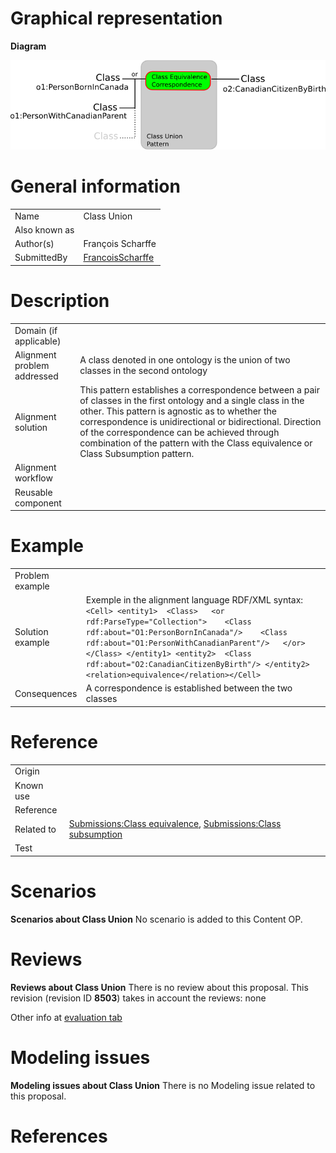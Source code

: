 #  Graphical representation


__Diagram__




[![Image:class-union.png](./Class-union.png)](../Image/Class-union.png.md "Image:class-union.png")




#  General information




|  |  |
| --- | --- |
|  Name |  Class Union |
|  Also known as |  |
|  Author(s) |  François Scharffe |
|  SubmittedBy | [FrancoisScharffe](../User/FrancoisScharffe.md "User:FrancoisScharffe") |


  




#  Description




|  |  |
| --- | --- |
|  Domain (if applicable) |  |
|  Alignment problem addressed |  A class denoted in one ontology is the union of two classes in the second ontology |
|  Alignment solution |  This pattern establishes a correspondence between a pair of classes in the first ontology and a single class in the other. This pattern is agnostic as to whether the correspondence is unidirectional or bidirectional. Direction of the correspondence can be achieved through combination of the pattern with the Class equivalence or Class Subsumption pattern. |
|  Alignment workflow |  |
|  Reusable component |  |


  




#  Example




|  |  |
| --- | --- |
|  Problem example |  |
|  Solution example |  Exemple in the alignment language RDF/XML syntax:```<Cell> <entity1>  <Class>   <or rdf:ParseType="Collection">    <Class rdf:about="O1:PersonBornInCanada"/>    <Class rdf:about="O1:PersonWithCanadianParent"/>   </or>  </Class> </entity1> <entity2>  <Class rdf:about="O2:CanadianCitizenByBirth"/> </entity2> <relation>equivalence</relation></Cell>``` |
|  Consequences |  A correspondence is established between the two classes |


  




#  Reference




|  |  |
| --- | --- |
|  Origin |  |
|  Known use |  |
|  Reference |  |
|  Related to | [Submissions:Class equivalence](../Class_equivalence/Class_equivalence.md "Submissions:Class equivalence"), [Submissions:Class subsumption](../Class_subsumption/Class_subsumption.md "Submissions:Class subsumption") |
|  Test |  |


  




#  Scenarios



__Scenarios about Class Union__
No scenario is added to this Content OP.




#  Reviews



__Reviews about Class Union__
There is no review about this proposal.
This revision (revision ID __8503__) takes in account the reviews: none


Other info at [evaluation tab](http://ontologydesignpatterns.org/wiki/index.php?title=Submissions:Class_Union&action=evaluation "http://ontologydesignpatterns.org/wiki/index.php?title=Submissions:Class_Union&action=evaluation")




  




#  Modeling issues



__Modeling issues about Class Union__
There is no Modeling issue related to this proposal.




  




#  References
